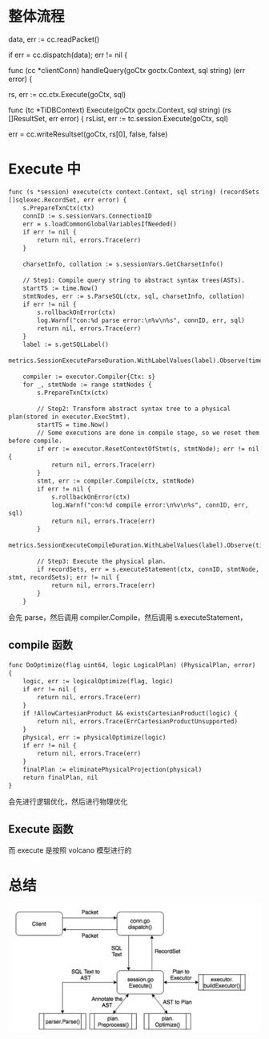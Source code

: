 # 整体流程

data, err := cc.readPacket()

if err = cc.dispatch(data); err != nil {

func (cc *clientConn) handleQuery(goCtx goctx.Context, sql string) (err error) {

rs, err := cc.ctx.Execute(goCtx, sql)

func (tc *TiDBContext) Execute(goCtx goctx.Context, sql string) (rs []ResultSet, err error) { rsList, err := tc.session.Execute(goCtx, sql)

err = cc.writeResultset(goCtx, rs[0], false, false)

# Execute 中

    func (s *session) execute(ctx context.Context, sql string) (recordSets []sqlexec.RecordSet, err error) {
    	s.PrepareTxnCtx(ctx)
    	connID := s.sessionVars.ConnectionID
    	err = s.loadCommonGlobalVariablesIfNeeded()
    	if err != nil {
    		return nil, errors.Trace(err)
    	}
    
    	charsetInfo, collation := s.sessionVars.GetCharsetInfo()
    
    	// Step1: Compile query string to abstract syntax trees(ASTs).
    	startTS := time.Now()
    	stmtNodes, err := s.ParseSQL(ctx, sql, charsetInfo, collation)
    	if err != nil {
    		s.rollbackOnError(ctx)
    		log.Warnf("con:%d parse error:\n%v\n%s", connID, err, sql)
    		return nil, errors.Trace(err)
    	}
    	label := s.getSQLLabel()
    	metrics.SessionExecuteParseDuration.WithLabelValues(label).Observe(time.Since(startTS).Seconds())
    
    	compiler := executor.Compiler{Ctx: s}
    	for _, stmtNode := range stmtNodes {
    		s.PrepareTxnCtx(ctx)
    
    		// Step2: Transform abstract syntax tree to a physical plan(stored in executor.ExecStmt).
    		startTS = time.Now()
    		// Some executions are done in compile stage, so we reset them before compile.
    		if err := executor.ResetContextOfStmt(s, stmtNode); err != nil {
    			return nil, errors.Trace(err)
    		}
    		stmt, err := compiler.Compile(ctx, stmtNode)
    		if err != nil {
    			s.rollbackOnError(ctx)
    			log.Warnf("con:%d compile error:\n%v\n%s", connID, err, sql)
    			return nil, errors.Trace(err)
    		}
    		metrics.SessionExecuteCompileDuration.WithLabelValues(label).Observe(time.Since(startTS).Seconds())
    
    		// Step3: Execute the physical plan.
    		if recordSets, err = s.executeStatement(ctx, connID, stmtNode, stmt, recordSets); err != nil {
    			return nil, errors.Trace(err)
    		}
    	}

会先 parse，然后调用 compiler.Compile，然后调用 s.executeStatement，

## compile 函数

    func DoOptimize(flag uint64, logic LogicalPlan) (PhysicalPlan, error) {
    	logic, err := logicalOptimize(flag, logic)
    	if err != nil {
    		return nil, errors.Trace(err)
    	}
    	if !AllowCartesianProduct && existsCartesianProduct(logic) {
    		return nil, errors.Trace(ErrCartesianProductUnsupported)
    	}
    	physical, err := physicalOptimize(logic)
    	if err != nil {
    		return nil, errors.Trace(err)
    	}
    	finalPlan := eliminatePhysicalProjection(physical)
    	return finalPlan, nil
    }

会先进行逻辑优化，然后进行物理优化

## Execute 函数

而 execute 是按照 volcano 模型进行的

# 总结

![from tidb](/asserts/sql-life.png)
